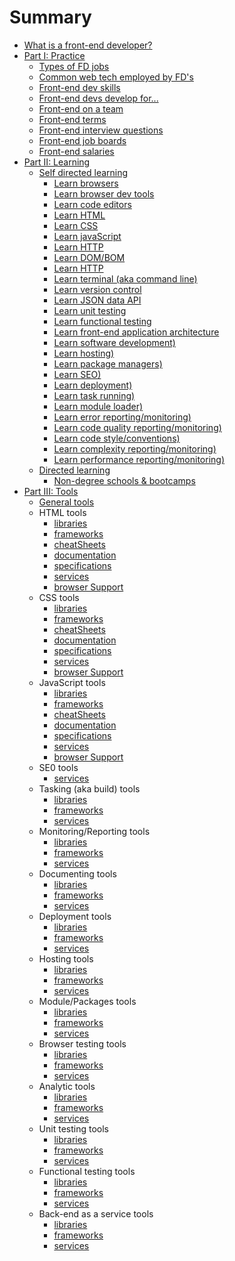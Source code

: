# Summary

* [What is a front-end developer?](what-is-a-FD.md)
* [Part I: Practice](practice.md)
	* [Types of FD jobs](practice/types-of-front-end-dev.md)
    * [Common web tech employed by FD's](practice/tech-employed-by-fd.md)
	* [Front-end dev skills](practice/skills.md)
    * [Front-end devs develop for...](practice/fd-dev-for.md)
	* [Front-end on a team](template.md)
	* [Front-end terms](template.md)
	* [Front-end interview questions](template.md)
	* [Front-end job boards](template.md)
	* [Front-end salaries](template.md)
* [Part II: Learning](learning.md)
    * [Self directed learning](template.md)
    	* [Learn browsers](template.md)
    	* [Learn browser dev tools](template.md)
    	* [Learn code editors](template.md)
    	* [Learn HTML](template.md)
    	* [Learn CSS](template.md)
    	* [Learn javaScript](template.md)
    	* [Learn HTTP](template.md)
    	* [Learn DOM/BOM](template.md)
    	* [Learn HTTP](template.md)
    	* [Learn terminal (aka command line)](template.md)
    	* [Learn version control](template.md)
    	* [Learn JSON data API](template.md)
    	* [Learn unit testing](template.md)
    	* [Learn functional testing](template.md)
    	* [Learn front-end application architecture](template.md)
    	* [Learn software development)](template.md)
    	* [Learn hosting)](template.md)
    	* [Learn package managers)](template.md)
    	* [Learn SEO)](template.md)
		* [Learn deployment)](template.md)
    	* [Learn task running)](template.md)
    	* [Learn module loader)](template.md)
    	* [Learn error reporting/monitoring)](template.md)
    	* [Learn code quality reporting/monitoring)](template.md)
    	* [Learn code style/conventions)](template.md)
    	* [Learn complexity reporting/monitoring)](template.md)
    	* [Learn performance reporting/monitoring)](template.md)
    * [Directed learning](template.md)
    	* [Non-degree schools & bootcamps](template.md)
* [Part III: Tools](tools)
    * [General tools](template.md)
    * HTML tools
    	* [libraries](template.md)
		* [frameworks](template.md)
		* [cheatSheets](template.md)
		* [documentation](template.md)
		* [specifications](template.md)
		* [services](template.md)
		* [browser Support](template.md)
	* CSS tools
    	* [libraries](template.md)
		* [frameworks](template.md)
		* [cheatSheets](template.md)
		* [documentation](template.md)
		* [specifications](template.md)
		* [services](template.md)
		* [browser Support](template.md)
	* JavaScript tools
    	* [libraries](template.md)
		* [frameworks](template.md)
		* [cheatSheets](template.md)
		* [documentation](template.md)
		* [specifications](template.md)
		* [services](template.md)
		* [browser Support](template.md)
	* SE0 tools
		* [services](template.md)
	* Tasking (aka build) tools
    	* [libraries](template.md)
		* [frameworks](template.md)
		* [services](template.md)
	* Monitoring/Reporting tools
    	* [libraries](template.md)
		* [frameworks](template.md)
		* [services](template.md)
	* Documenting tools
    	* [libraries](template.md)
		* [frameworks](template.md)
		* [services](template.md)
	* Deployment tools
    	* [libraries](template.md)
		* [frameworks](template.md)
		* [services](template.md)
	* Hosting tools
    	* [libraries](template.md)
		* [frameworks](template.md)
		* [services](template.md)
	* Module/Packages tools
    	* [libraries](template.md)
		* [frameworks](template.md)
		* [services](template.md)
	* Browser testing tools
    	* [libraries](template.md)
		* [frameworks](template.md)
		* [services](template.md)
	* Analytic tools
    	* [libraries](template.md)
		* [frameworks](template.md)
		* [services](template.md)
	* Unit testing tools
    	* [libraries](template.md)
		* [frameworks](template.md)
		* [services](template.md)
	* Functional testing tools
    	* [libraries](template.md)
		* [frameworks](template.md)
		* [services](template.md)
	* Back-end as a service tools
    	* [libraries](template.md)
		* [frameworks](template.md)
		* [services](template.md)



